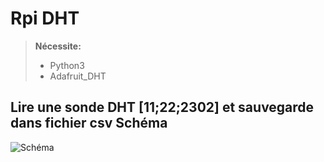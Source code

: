 Rpi DHT
===================
> **Nécessite:**
> - Python3
> - Adafruit_DHT 

Lire une sonde DHT [11;22;2302] et sauvegarde dans fichier csv
Schéma 
-----------
![Schéma](http://pix.toile-libre.org/upload/original/1482142162.png)
